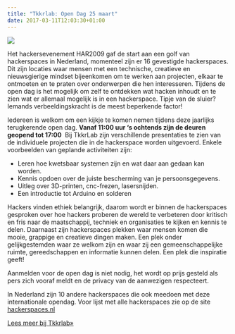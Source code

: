 ```yaml
---
title: "Tkkrlab: Open Dag 25 maart"
date: 2017-03-11T12:03:30+01:00
---
```

![](https://tkkrlab.nl/wordpress/wp-content/uploads/2013/06/spaceopen-300x300.png)

Het hackersevenement HAR2009 gaf de start aan een golf van hackerspaces in Nederland, momenteel zijn er 16 gevestigde hackerspaces. Dit zijn locaties waar mensen met een technische, creatieve en nieuwsgierige mindset bijeenkomen om te werken aan projecten, elkaar te ontmoeten en te praten over onderwerpen die hen interesseren. Tijdens de open dag is het mogelijk om zelf te ontdekken wat hacken inhoudt en te zien wat er allemaal mogelijk is in een hackerspace. Tipje van de sluier? Iemands verbeeldingskracht is de meest beperkende factor!

Iedereen is welkom om een kijkje te komen nemen tijdens deze jaarlijks terugkerende open dag. **Vanaf 11:00 uur ‘s ochtends zijn de deuren geopend tot 17:00**  Bij TkkrLab zijn verschillende presentaties te zien van de individuele projecten die in de hackerspace worden uitgevoerd. Enkele voorbeelden van geplande activiteiten zijn:

*   Leren hoe kwetsbaar systemen zijn en wat daar aan gedaan kan worden.
*   Kennis opdoen over de juiste bescherming van je persoonsgegevens.
*   Uitleg over 3D-printen, cnc-frezen, lasersnijden.
*   Een introductie tot Arduino en solderen

Hackers vinden ethiek belangrijk, daarom wordt er binnen de hackerspaces gesproken over hoe hackers proberen de wereld te verbeteren door kritisch en fris naar de maatschappij, techniek en organisaties te kijken en kennis te delen. Daarnaast zijn hackerspaces plekken waar mensen komen die mooie, grappige en creatieve dingen maken. Een plek onder gelijkgestemden waar ze welkom zijn en waar zij een gemeenschappelijke ruimte, gereedschappen en informatie kunnen delen. Een plek die inspiratie geeft!

Aanmelden voor de open dag is niet nodig, het wordt op prijs gesteld als pers zich vooraf meldt en de privacy van de aanwezigen respecteert.

In Nederland zijn 10 andere hackerspaces die ook meedoen met deze internationale opendag. Voor lijst met alle hackerspaces zie op de site [hackerspaces.nl](https://hackerspaces.nl/open-dag/)

[Lees meer bij Tkkrlab&raquo;](https://tkkrlab.nl/wordpress/open-dag_2017_03_11)